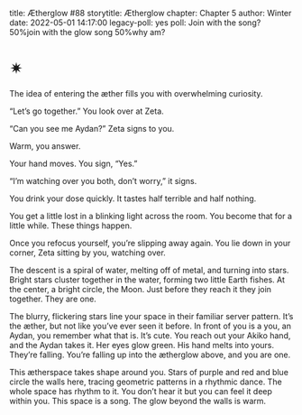 title: Ætherglow #88
storytitle: Ætherglow 
chapter: Chapter 5
author: Winter
date: 2022-05-01 14:17:00
legacy-poll: yes
poll: Join with the song?
      50%join with the glow song
      50%why am?

✴
=

The idea of entering the æther fills you with overwhelming curiosity.

“Let’s go together.” You look over at Zeta.

“Can you see me Aydan?” Zeta signs to you.

Warm, you answer.

Your hand moves. You sign, “Yes.”

“I’m watching over you both, don’t worry,” it signs.

You drink your dose quickly. It tastes half terrible and half nothing.

You get a little lost in a blinking light across the room. You become that for a little while. These things happen.

Once you refocus yourself, you’re slipping away again. You lie down in your corner, Zeta sitting by you, watching over.

The descent is a spiral of water, melting off of metal, and turning into stars. Bright stars cluster together in the water, forming two little Earth fishes. At the center, a bright circle, the Moon. Just before they reach it they join together. They are one.

The blurry, flickering stars line your space in their familiar server pattern. It’s the æther, but not like you’ve ever seen it before. In front of you is a you, an Aydan, you remember what that is. It’s cute. You reach out your Akiko hand, and the Aydan takes it. Her eyes glow green. His hand melts into yours. They’re falling. You’re falling up into the ætherglow above, and you are one.

This ætherspace takes shape around you. Stars of purple and red and blue circle the walls here, tracing geometric patterns in a rhythmic dance. The whole space has rhythm to it. You don’t hear it but you can feel it deep within you. This space is a song. The glow beyond the walls is warm.

